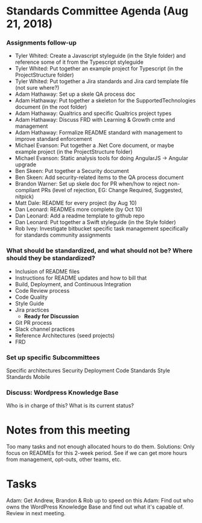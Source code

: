 # Standards Committee Agenda (Aug 21, 2018)

### Assignments follow-up

* Tyler Whited: Create a Javascript styleguide (in the Style folder) and reference some of it from the Typescript styleguide
* Tyler Whited: Put together an example project for Typescript (in the ProjectStructure folder)
* Tyler Whited: Put together a Jira standards and Jira card template file (not sure where?)
* Adam Hathaway: Set up a skele QA process doc
* Adam Hathaway: Put together a skeleton for the SupportedTechnologies document (in the root folder)
* Adam Hathaway: Qualtrics and specific Qualtrics project types
* Adam Hathaway: Discuss FRD with Learning & Growth cmte and management
* Adam Hathaway: Formalize README standard with management to improve standard enforcement
* Michael Evanson: Put together a .Net Core document, or maybe example project (in the ProjectStructure folder)
* Michael Evanson: Static analysis tools for doing AngularJS -> Angular upgrade
* Ben Skeen: Put together a Security document
* Ben Skeen: Add security-related items to the QA process document
* Brandon Warner: Set up skele doc for PR when/how to reject non-compliant PRs (level of rejection, EG: Change Required, Suggested, nitpick)
* Matt Dale: README for every project (by Aug 10)
* Dan Leonard: READMEs more complete (by Oct 10)
* Dan Leonard: Add a readme template to github repo
* Dan Leonard: Put together a Swift styleguide (in the Style folder)
* Rob Ivey: Investigate bitbucket specific task management specifically for standards community assignments


### What should be standardized, and what should not be? Where should they be standardized?

* Inclusion of README files
* Instructions for README updates and how to bill that
* Build, Deployment, and Continuous Integration
* Code Review process
* Code Quality
* Style Guide
* Jira practices
  * __Ready for Discussion__
* Git PR process
* Slack channel practices
* Reference Architectures (seed projects)
* FRD


### Set up specific Subcommittees

Specific architectures
Security
Deployment
Code Standards
Style Standards
Mobile

### Discuss: Wordpress Knowledge Base
Who is in charge of this?
What is its current status?

# Notes from this meeting

Too many tasks and not enough allocated hours to do them. Solutions: Only focus on READMEs for this 2-week period. See if we can get more hours from management, opt-outs, other teams, etc.

# Tasks

Adam: Get Andrew, Brandon & Rob up to speed on this
Adam: Find out who owns the WordPress Knowledge Base and find out what it's capable of. Review in next meeting.
